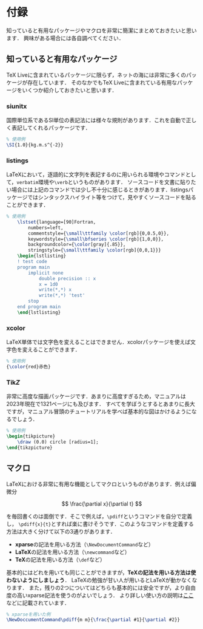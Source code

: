 # 付録

知っていると有用なパッケージやマクロを非常に簡潔にまとめておきたいと思います．
興味がある場合には各自調べてください．

## 知っていると有用なパッケージ

TeX Liveに含まれているパッケージに限らず，ネットの海には非常に多くのパッケージが存在しています．
そのなかでもTeX Liveに含まれている有用なパッケージをいくつか紹介しておきたいと思います．

### siunitx
国際単位系であるSI単位の表記法には様々な規則があります．これを自動で正しく表記してくれるパッケージです．
```latex
% 使用例
\SI{1.0}{kg.m.s^{-2}}
```
### listings
LaTeXにおいて，逐語的に文字列を表記するのに用いられる環境やコマンドとして，`verbatim`環境や`\verb`というものがあります．
ソースコードを文書に貼りたい場合には上記のコマンドでは少し不十分に感じるときがあります．listingsパッケージではシンタックスハイライト等をつけて，見やすくソースコードを貼ることができます．
```latex
% 使用例
	\lstset{language=[90]Fortran,
		numbers=left,
		commentstyle={\small\ttfamily \color[rgb]{0,0.5,0}},
		keywordstyle={\small\bfseries \color[rgb]{1,0,0}},
		backgroundcolor={\color[gray]{.85}},
		stringstyle={\small\ttfamily \color[rgb]{0,0,1}}}
	\begin{lstlisting}
	! test code
	program main
		implicit none
			double precision :: x 
			x = 1d0
			write(*,*) x
			write(*,*) 'test'
		stop
	end program main
	\end{lstlisting}
```

### xcolor
LaTeX単体では文字色を変えることはできません．xcolorパッケージを使えば文字色を変えることができます．
```latex
% 使用例
{\color{red}赤色}
```

### Tik*Z*
非常に高度な描画パッケージです．あまりに高度すぎるため，マニュアルは2023年現在で1321ページにも及びます．
すべてを学ぼうとするとあまりに長大ですが，マニュアル冒頭のチュートリアルを学べば基本的な図はかけるようになるでしょう．
```latex
% 使用例
\begin{tikpicture}
	\draw (0.0) circle [radius=1];
\end{tikzpicture}
```

## マクロ
LaTeXにおける非常に有用な機能としてマクロというものがあります．例えば偏微分

$$
\frac{\partial x}{\partial t}
$$

を毎回書くのは面倒です．そこで例えば，`\pdiff`というコマンドを自分で定義し，
`\pdiff{x}{t}`とすれば楽に書けそうです．このようなコマンドを定義する方法は大きく分けて以下の3通りがあります．

* **xparse**の記法を用いる方法（`\NewDocumentCommand`など）
* **LaTeX**の記法を用いる方法（`\newcommand`など）
* **TeX**の記法を用いる方法（`\def`など）

基本的にはどれを用いても同じことができますが，**TeXの記法を用いる方法は使わないようにしましょう**．
LaTeXの勉強が甘い人が用いるとLaTeXが動かなくなります．
また，残りの2つについてはどちらも基本的には安全ですが，より自由度の高いxparse記法を使うのがよいでしょう．
より詳しい使い方の説明は[ここ](https://qiita.com/zr_tex8r/items/50168ad7087516c3e139)などに記載されています．
```latex
% xparseを用いた例
\NewDoccumentCommand\pdiff{m m}{\frac{\partial #1}{\partial #2}}
```